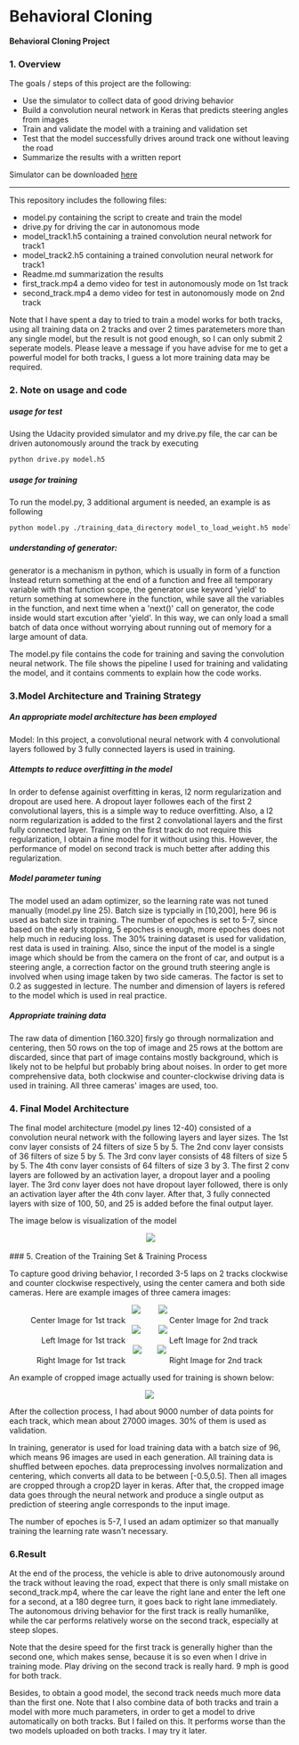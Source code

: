 # **Behavioral Cloning** 


**Behavioral Cloning Project**

### 1. Overview
The goals / steps of this project are the following:
* Use the simulator to collect data of good driving behavior
* Build a convolution neural network in Keras that predicts steering angles from images
* Train and validate the model with a training and validation set
* Test that the model successfully drives around track one without leaving the road
* Summarize the results with a written report

Simulator can be downloaded <a href="https://d17h27t6h515a5.cloudfront.net/topher/2017/February/58ae4594_mac-sim.app/mac-sim.app.zip">here</a>

[//]: # (Image References)

[image1]: ./image/center_track1.jpg "center_track1 "
[image2]: ./image/left_track1.jpg "left_track1"
[image3]: ./image/right_track1.jpg "right_track1"
[image4]: ./image/center_track2.jpg "center_track2"
[image5]: ./image/left_track2.jpg "left_track2"
[image6]: ./image/right_track2.jpg "right_track2"
[image7]: ./image/center_track2_crop.jpg "cropped center_track2"

---

This repository includes the following files:
* model.py containing the script to create and train the model
* drive.py for driving the car in autonomous mode
* model_track1.h5 containing a trained convolution neural network for track1
* model_track2.h5 containing a trained convolution neural network for track1
* Readme.md summarization the results
* first_track.mp4 a demo video for test in autonomously mode on 1st track
* second_track.mp4 a demo video for test in autonomously mode on 2nd track

Note that I have spent a day to tried to train a model works for both tracks, using all training data on 2 tracks and over 2 times paratemeters more than any single model, but the result is not good enough, so I can only submit 2 seperate models. Please leave a message if you have advise for me to get a powerful model for both tracks, I guess a lot more training data may be required.

### 2. Note on usage and code
##### usage for test
Using the Udacity provided simulator and my drive.py file, the car can be driven autonomously around the track by executing 
```sh
python drive.py model.h5
```
##### usage for training
To run the model.py, 3 additional argument is needed, an example is as following
```sh
python model.py ./training_data_directory model_to_load_weight.h5 model_to_save.h5
```

##### understanding of generator:
generator is a mechanism in python, which is usually in form of a function Instead return something at the end of a function and free all temporary variable with that function scope, the generator use keyword 'yield' to return something at somewhere in the function, while save all the variables in the function, and next time when a 'next()' call on generator, the code inside would start excution after 'yield'. 
In this way, we can only load a small batch of data once without worrying about running out of memory for a large amount of data.

The model.py file contains the code for training and saving the convolution neural network. The file shows the pipeline I used for training and validating the model, and it contains comments to explain how the code works.

### 3.Model Architecture and Training Strategy

##### An appropriate model architecture has been employed
Model: In this project, a convolutional neural network with 4 convolutional layers followed by 3 fully connected layers is used in training. 

##### Attempts to reduce overfitting in the model
In order to defense againist overfitting in keras, l2 norm regularization and dropout are used here. 
A dropout layer followes each of the first 2 convolutional layers, this is a simple way to reduce overfitting.
Also, a l2 norm regularization is added to the first 2 convolational layers and the first fully connected layer. Training on the first track do not require this regularization, I obtain a fine model for it without using this. However, the performance of model on second track is much better after adding this regularization.


##### Model parameter tuning
The model used an adam optimizer, so the learning rate was not tuned manually (model.py line 25).
Batch size is typcially in [10,200], here 96 is used as batch size in training. 
The number of epoches is set to 5-7, since based on the early stopping, 5 epoches is enough, more epoches does not help much in reducing loss. 
The 30% training dataset is used for validation, rest data is used in training. 
Also, since the input of the model is a single image which should be from the camera on the front of car, and output is a steering angle, a correction factor on the ground truth steering angle is involved when using image taken by two side cameras. The factor is set to 0.2 as suggested in lecture.
The number and dimension of layers is refered to the model which is used in real practice. 

##### Appropriate training data
The raw data of dimention [160.320] firsly go through normalization and centering, then 50 rows on the top of image and 25 rows at the bottom are discarded, since that part of image contains mostly background, which is likely not to be helpful but probably bring about noises. 
In order to get more comprehensive data, both clockwise and counter-clockwise driving data is used in training. All three cameras' images are used, too. 


### 4. Final Model Architecture

The final model architecture (model.py lines 12-40) consisted of a convolution neural network with the following layers and layer sizes.
The 1st conv layer consists of 24 filters of size 5 by 5.
The 2nd conv layer consists of 36 filters of size 5 by 5.
The 3rd conv layer consists of 48 filters of size 5 by 5.
The 4th conv layer consists of 64 filters of size 3 by 3.
The first 2 conv layers are followed by an activation layer, a dropout layer and a pooling layer. The 3rd conv layer does not have dropout layer followed, there is only an activation layer after the 4th conv layer.
After that, 3 fully connected layers with size of 100, 50, and 25 is added before the final output layer. 

The image below is visualization of the model
<p align="center">
  <img src="./image/model.png">
</p>
### 5. Creation of the Training Set & Training Process

To capture good driving behavior, I recorded 3-5 laps on 2 tracks clockwise and counter clockwise respectively, using the center camera and both side cameras. Here are example images of three camera images:

<p align="center">
<img src = "./image/center_track1.jpg">    &nbsp;&nbsp;&nbsp;&nbsp;&nbsp;&nbsp; <img src = "./image/center_track2.jpg"> <br />
Center Image for 1st track   &nbsp;&nbsp;&nbsp;&nbsp;&nbsp;&nbsp;&nbsp;&nbsp;&nbsp;&nbsp;&nbsp;&nbsp;&nbsp;&nbsp;&nbsp;&nbsp;&nbsp;&nbsp;  Center Image for 2nd track  <br />
<img src = "./image/left_track1.jpg">   &nbsp;&nbsp;&nbsp;&nbsp;&nbsp;&nbsp; <img src = "./image/left_track2.jpg">    <br />
Left Image for 1st track    &nbsp;&nbsp;&nbsp;&nbsp;&nbsp;&nbsp;&nbsp;&nbsp;&nbsp;&nbsp;&nbsp;&nbsp;&nbsp;&nbsp;&nbsp;&nbsp;&nbsp;&nbsp;  Left Image for 2nd track  <br />
<img src = "./image/right_track1.jpg">    &nbsp;&nbsp;&nbsp;&nbsp;&nbsp;&nbsp;<img src = "./image/right_track2.jpg">  <br />
Right Image for 1st track   &nbsp;&nbsp;&nbsp;&nbsp;&nbsp;&nbsp;&nbsp;&nbsp;&nbsp;&nbsp;&nbsp;&nbsp;&nbsp;&nbsp;&nbsp;&nbsp;&nbsp;&nbsp;  Right Image for 2nd track  <br />
</p>

<!-- I then recorded the vehicle recovering from the left side and right sides of the road back to center so that the vehicle would learn to .... These images show what a recovery looks like starting from ... : -->
An example of cropped image actually used for training is shown below: 
<p align="center">
  <img src="./image/center_track2_crop.jpg">
</p>

After the collection process, I had about 9000 number of data points for each track, which mean about 27000 images. 30% of them is used as validation.

In training, generator is used for load training data with a batch size of 96, which means 96 images are used in each generation. All training data is shuffled between epoches. 
data preprocessing involves normalization and centering, which converts all data to be between [-0.5,0.5].
Then all images are cropped through a crop2D layer in keras.
After that, the cropped image data goes through the neural network and produce a single output as prediction of steering angle corresponds to the input image.

The number of epoches is 5-7, I used an adam optimizer so that manually training the learning rate wasn't necessary.

### 6.Result
At the end of the process, the vehicle is able to drive autonomously around the track without leaving the road, expect that there is only small mistake on second_track.mp4, where the car leave the right lane and enter the left one for a second, at a 180 degree turn, it goes back to right lane immediately. The autonomous driving behavior for the first track is really humanlike, while the car performs relatively worse on the second track, especially at steep slopes. 

Note that the desire speed for the first track is generally higher than the second one, which makes sense, because it is so even when I drive in training mode. Play driving on the second track is really hard. 9 mph is good for both track. 

Besides, to obtain a good model, the second track needs much more data than the first one. Note that I also combine data of both tracks and train a model with more much parameters, in order to get a model to drive automatically on both tracks. But I failed on this. It performs worse than the two models uploaded on both tracks. I may try it later.

